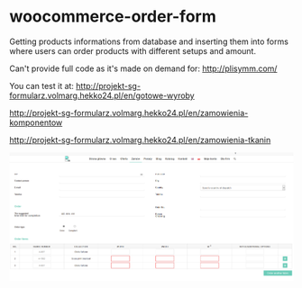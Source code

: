 # woocommerce-order-form

Getting products informations from database and inserting them into forms where users can order products with different setups and amount.

Can't provide full code as it's made on demand for: http://plisymm.com/

You can test it at: 
http://projekt-sg-formularz.volmarg.hekko24.pl/en/gotowe-wyroby

http://projekt-sg-formularz.volmarg.hekko24.pl/en/zamowienia-komponentow

http://projekt-sg-formularz.volmarg.hekko24.pl/en/zamowienia-tkanin

![alt text](https://raw.githubusercontent.com/Volmarg/woocommerce-order-form/master/products-form-wp.png)
